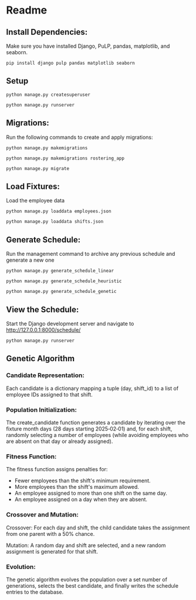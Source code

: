 # Readme
## Install Dependencies:
Make sure you have installed Django, PuLP, pandas, matplotlib, and seaborn. 

`pip install django pulp pandas matplotlib seaborn`

## Setup

`python manage.py createsuperuser`

`python manage.py runserver`

## Migrations:
Run the following commands to create and apply migrations:

`python manage.py makemigrations`

`python manage.py makemigrations rostering_app`

`python manage.py migrate`

## Load Fixtures:
Load the employee data

`python manage.py loaddata employees.json`

`python manage.py loaddata shifts.json`

## Generate Schedule:
Run the management command to archive any previous schedule and generate a new one

`python manage.py generate_schedule_linear`

`python manage.py generate_schedule_heuristic`

`python manage.py generate_schedule_genetic`

## View the Schedule:
Start the Django development server and navigate to http://127.0.0.1:8000/schedule/

`python manage.py runserver`


## Genetic Algorithm

### Candidate Representation:
Each candidate is a dictionary mapping a tuple (day, shift_id) to a list of employee IDs assigned to that shift.

### Population Initialization:
The create_candidate function generates a candidate by iterating over the fixture month days (28 days starting 2025‑02‑01) and, for each shift, randomly selecting a number of employees (while avoiding employees who are absent on that day or already assigned).

### Fitness Function:
The fitness function assigns penalties for:

- Fewer employees than the shift's minimum requirement.
- More employees than the shift's maximum allowed.
- An employee assigned to more than one shift on the same day.
- An employee assigned on a day when they are absent.

### Crossover and Mutation:

Crossover: For each day and shift, the child candidate takes the assignment from one parent with a 50% chance.

Mutation: A random day and shift are selected, and a new random assignment is generated for that shift.

### Evolution:
The genetic algorithm evolves the population over a set number of generations, selects the best candidate, and finally writes the schedule entries to the database.